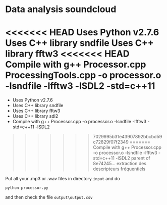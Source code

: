 Data analysis soundcloud
===

<<<<<<< HEAD
Uses Python v2.7.6
Uses C++ library sndfile
Uses C++ library fftw3
<<<<<<< HEAD
Compile with g++ Processor.cpp ProcessingTools.cpp -o processor.o -lsndfile -lfftw3 -lSDL2 -std=c++11
=======
- Uses Python v2.7.6 
- Uses C++ library sndfile 
- Uses C++ library fftw3 
- Uses C++ library sdl2
- Compile with g++ Processor.cpp -o processor.o -lsndfile -lfftw3 -std=c++11 -lSDL2 
>>>>>>> 7029995b31e43907892bbcbd59c72829f07f2349
=======
Compile with g++ Processor.cpp -o processor.o -lsndfile -lfftw3 -std=c++11 -lSDL2
>>>>>>> parent of 8e74245... extraction des descripteurs fréquentiels

Put all your .mp3 or .wav files in directory `input` and do
```
python processor.py
```
and then check the file `output\output.csv`
